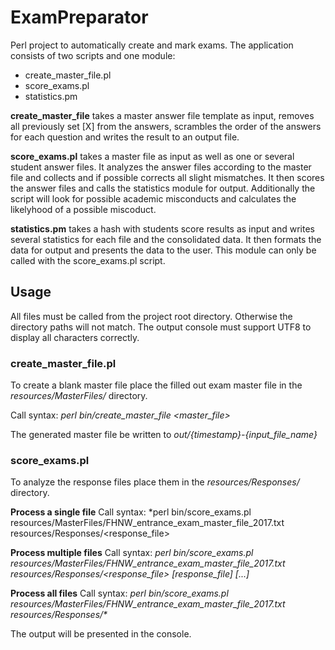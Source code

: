 # ExamPreparator
Perl project to automatically create and mark exams.
The application consists of two scripts and one module:

- create_master_file.pl
- score_exams.pl
- statistics.pm

**create_master_file** takes a master answer file template as input, removes all previously set [X] from the answers, scrambles the order of the answers for each question and writes the result to an output file.

**score_exams.pl** takes a master file as input as well as one or several student answer files. It analyzes the answer files according to the master file and collects and if possible corrects all slight mismatches. It then scores the answer files and calls the statistics module for output. Additionally the script will look for possible academic misconducts and calculates the likelyhood of a possible miscoduct.

**statistics.pm** takes a hash with students score results as input and writes several statistics for each file and the consolidated data. It then formats the data for output and presents the data to the user. This module can only be called with the score_exams.pl script.


## Usage

All files must be called from the project root directory. Otherwise the directory paths will not match.
The output console must support UTF8 to display all characters correctly.

### create_master_file.pl
To create a blank master file place the filled out exam master file in the *resources/MasterFiles/* directory.

Call syntax: *perl bin/create_master_file \<master_file>*

The generated master file be written to *out/{timestamp}-{input_file_name}*

### score_exams.pl
To analyze the response files place them in the *resources/Responses/* directory.

**Process a single file**
Call syntax: *perl bin/score_exams.pl resources/MasterFiles/FHNW_entrance_exam_master_file_2017.txt resources/Responses/\<response_file>

**Process multiple files**
Call syntax: *perl bin/score_exams.pl resources/MasterFiles/FHNW_entrance_exam_master_file_2017.txt resources/Responses/\<response_file> [response_file] [...]*

**Process all files**
Call syntax: *perl bin/score_exams.pl resources/MasterFiles/FHNW_entrance_exam_master_file_2017.txt resources/Responses/\**

The output will be presented in the console.
